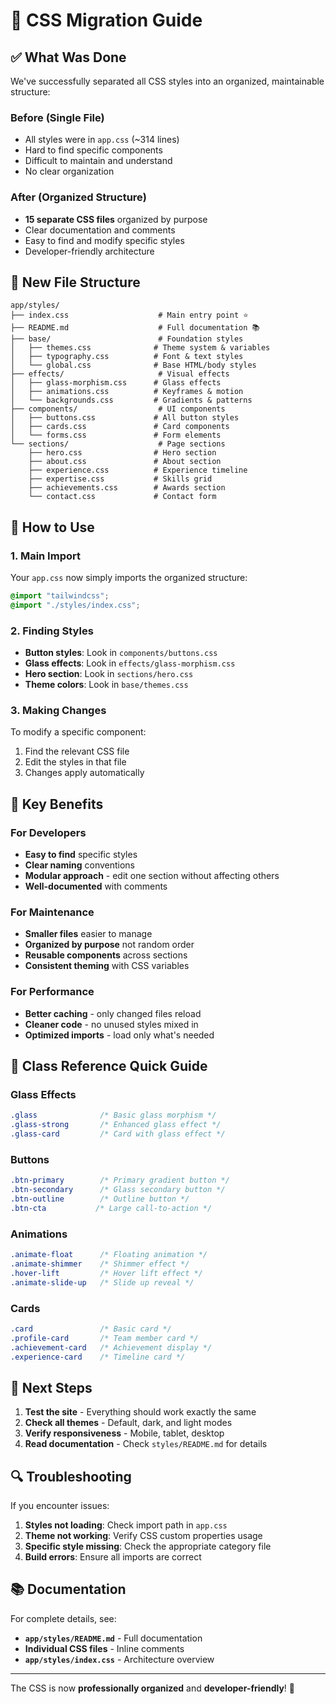 # 🔄 CSS Migration Guide

## ✅ What Was Done

We've successfully separated all CSS styles into an organized, maintainable structure:

### Before (Single File)
- All styles were in `app.css` (~314 lines)
- Hard to find specific components
- Difficult to maintain and understand
- No clear organization

### After (Organized Structure)
- **15 separate CSS files** organized by purpose
- Clear documentation and comments
- Easy to find and modify specific styles
- Developer-friendly architecture

## 📁 New File Structure

```
app/styles/
├── index.css                    # Main entry point ⭐
├── README.md                    # Full documentation 📚
├── base/                        # Foundation styles
│   ├── themes.css              # Theme system & variables
│   ├── typography.css          # Font & text styles
│   └── global.css              # Base HTML/body styles
├── effects/                     # Visual effects
│   ├── glass-morphism.css      # Glass effects
│   ├── animations.css          # Keyframes & motion
│   └── backgrounds.css         # Gradients & patterns
├── components/                  # UI components
│   ├── buttons.css             # All button styles
│   ├── cards.css               # Card components
│   └── forms.css               # Form elements
└── sections/                    # Page sections
    ├── hero.css                # Hero section
    ├── about.css               # About section
    ├── experience.css          # Experience timeline
    ├── expertise.css           # Skills grid
    ├── achievements.css        # Awards section
    └── contact.css             # Contact form
```

## 🔧 How to Use

### 1. Main Import
Your `app.css` now simply imports the organized structure:
```css
@import "tailwindcss";
@import "./styles/index.css";
```

### 2. Finding Styles
- **Button styles**: Look in `components/buttons.css`
- **Glass effects**: Look in `effects/glass-morphism.css`
- **Hero section**: Look in `sections/hero.css`
- **Theme colors**: Look in `base/themes.css`

### 3. Making Changes
To modify a specific component:
1. Find the relevant CSS file
2. Edit the styles in that file
3. Changes apply automatically

## 🎨 Key Benefits

### For Developers
- **Easy to find** specific styles
- **Clear naming** conventions
- **Modular approach** - edit one section without affecting others
- **Well-documented** with comments

### For Maintenance
- **Smaller files** easier to manage
- **Organized by purpose** not random order
- **Reusable components** across sections
- **Consistent theming** with CSS variables

### For Performance
- **Better caching** - only changed files reload
- **Cleaner code** - no unused styles mixed in
- **Optimized imports** - load only what's needed

## 📝 Class Reference Quick Guide

### Glass Effects
```css
.glass              /* Basic glass morphism */
.glass-strong       /* Enhanced glass effect */
.glass-card         /* Card with glass effect */
```

### Buttons
```css
.btn-primary        /* Primary gradient button */
.btn-secondary      /* Glass secondary button */
.btn-outline        /* Outline button */
.btn-cta           /* Large call-to-action */
```

### Animations
```css
.animate-float      /* Floating animation */
.animate-shimmer    /* Shimmer effect */
.hover-lift         /* Hover lift effect */
.animate-slide-up   /* Slide up reveal */
```

### Cards
```css
.card               /* Basic card */
.profile-card       /* Team member card */
.achievement-card   /* Achievement display */
.experience-card    /* Timeline card */
```

## 🚀 Next Steps

1. **Test the site** - Everything should work exactly the same
2. **Check all themes** - Default, dark, and light modes
3. **Verify responsiveness** - Mobile, tablet, desktop
4. **Read documentation** - Check `styles/README.md` for details

## 🔍 Troubleshooting

If you encounter issues:

1. **Styles not loading**: Check import path in `app.css`
2. **Theme not working**: Verify CSS custom properties usage
3. **Specific style missing**: Check the appropriate category file
4. **Build errors**: Ensure all imports are correct

## 📚 Documentation

For complete details, see:
- **`app/styles/README.md`** - Full documentation
- **Individual CSS files** - Inline comments
- **`app/styles/index.css`** - Architecture overview

---

The CSS is now **professionally organized** and **developer-friendly**! 🎉
